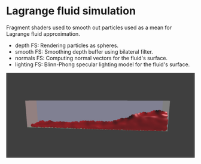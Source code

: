 # Lagrange fluid simulation
Fragment shaders used to smooth out particles used as a mean for Lagrange fluid approximation. 
* depth FS: Rendering particles as spheres.
* smooth FS: Smoothing depth buffer using bilateral filter.
* normals FS: Computing normal vectors for the fluid's surface.
* lighting FS: Blinn-Phong specular lighting model for the fluid's surface.

![plot](./Fluid.png "Particles representing fluid")
